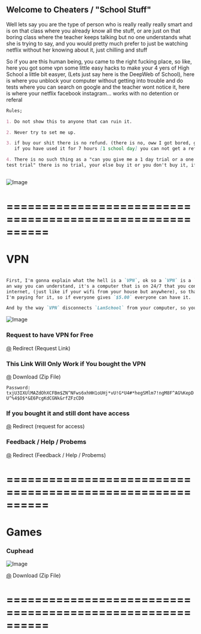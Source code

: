 ## Welcome to Cheaters / "School Stuff"

Well lets say you are the type of person who is really really really smart and is on that class where you already know all the stuff, or are just on that boring class where the teacher keeps talking but no one understands what she is trying to say, and you would pretty much prefer to just be watching netflix without her knowing about it, just chilling and stuff

So if you are this human being, you came to the right fucking place, so like, here you got some vpn some little easy hacks to make your 4 yers of High School a little bit easyer, (Lets just say here is the DeepWeb of School), here is where you unblock your computer without getting into trouble and do tests where you can search on google and the teacher wont notice it, here is where your netflix facebook instagram... works with no detention or referal


```markdown
Rules;

1. Do not show this to anyone that can ruin it.

2. Never try to set me up.

3. if buy our shit there is no refund. (there is no, oww I got bored, give me my money back)
   if you have used it for 7 hours [1 school day] you can not get a refund, from thre on

4. There is no such thing as a "can you give me a 1 day trial or a one week trial of on the day of my 
test trial" there is no trial, your else buy it or you don't buy it, if you won't buy it you won't have it.
 
```

![Image](https://cdn1.techadvisor.co.uk/cmsdata/features/3673412/what-is-vpn-how-it-works-need-of-vpn_thumb800.jpg)



# ==========================================================



# VPN

```markdown

First, I'm gonna explain what the hell is a `VPN`, ok so a `VPN` is a `Virtual Private Network`, speaking on
an way you can understand, it's a computer that is on 24/7 that you connect to so you can access the 
internet, (just like if your wifi from your house but anywhere), so thats why I'm selling it, because 
I'm paying for it, so if everyone gives `$5.00` everyone can have it.

And by the way `VPN` disconnects `LanSchool` from your computer, so your teacher may not see you `  ;)  `

```

![Image](https://computersciencewiki.org/images/b/b9/Vpn_tunnel.gif)


### Request to have VPN for Free

[@](https://tinyurl.com/free-vpn-request) Redirect (Request Link)

### This Link Will Only Work if You bought the VPN

[@](https://drive.google.com/uc?export=download&id=12oajjM5UWLQBCBj6llghqCHcpsHrIIP3) Download (Zip File)

`
Password: txjU3IXUlMAZdOhXCFBm$ZN^NFws6xhHH1oUHj*vU!G*U4#*hegSMlm7!ngM8F^AG%KepDU^%4$O$*&E6PcgKdCGNk&rfZFzCD0
`

### If you bought it and still dont have access

[@](https://tinyurl.com/rerequest-access) Redirect (request for access)

### Feedback / Help / Probems

[@](https://tinyurl.com/yd9yldhy) Redirect (Feedback / Help / Probems)

# ==========================================================



# Games

### Cuphead

![Image](https://encrypted-tbn0.gstatic.com/images?q=tbn:ANd9GcS2E5fUlA-LiQy1qiGmYldwicdDZu0POisbSRgo0Baqtcv0fz9o)

[@](https://drive.google.com/uc?export=download&id=1NJvwsNLntdIDsEGaT6aQodJHbmQyzNUY) Download (Zip File)



# ==========================================================
